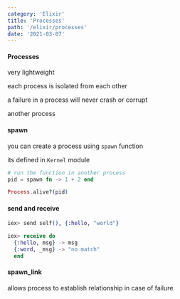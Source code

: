 ```yaml
---
category: 'Elixir'
title: 'Processes'
path: '/elixir/processes'
date: '2021-03-07'
---
```


#### Processes

very lightweight

each process is isolated from each other

a failure in a process will never crash or corrupt

another process

#### spawn

you can create a process using `spawn` function

its defined in `Kernel` module

```elixir
# run the function in another process
pid = spawn fn -> 1 + 2 end

Process.alive?(pid)
```

#### send and receive

```elixir
iex> send self(), {:hello, "world"}

iex> receive do
  {:hello, msg} -> msg
  {:word, _msg} -> "no match"
  end
```

#### spawn_link

allows process to establish relationship in case of failure
